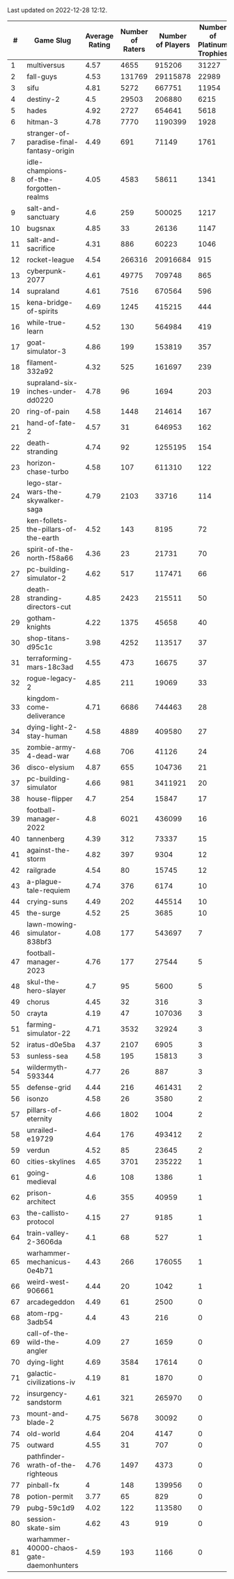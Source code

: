 Last updated on 2022-12-28 12:12.


|#|Game Slug|Average Rating|Number of Raters|Number of Players|Number of Platinum Trophies|Max Rarity (%)|
|---|---|---|---|---|---|---|
|1|multiversus|4.57|4655|915206|31227|76|
|2|fall-guys|4.53|131769|29115878|22989|7|
|3|sifu|4.81|5272|667751|11954|96|
|4|destiny-2|4.5|29503|206880|6215|94|
|5|hades|4.92|2727|654641|5618|89|
|6|hitman-3|4.78|7770|1190399|1928|48|
|7|stranger-of-paradise-final-fantasy-origin|4.49|691|71149|1761|98|
|8|idle-champions-of-the-forgotten-realms|4.05|4583|58611|1341|15|
|9|salt-and-sanctuary|4.6|259|500025|1217|83|
|10|bugsnax|4.85|33|26136|1147|97|
|11|salt-and-sacrifice|4.31|886|60223|1046|91|
|12|rocket-league|4.54|266316|20916684|915|77|
|13|cyberpunk-2077|4.61|49775|709748|865|64|
|14|supraland|4.61|7516|670564|596|99|
|15|kena-bridge-of-spirits|4.69|1245|415215|444|94|
|16|while-true-learn|4.52|130|564984|419|93|
|17|goat-simulator-3|4.86|199|153819|357|91|
|18|filament-332a92|4.32|525|161697|239|93|
|19|supraland-six-inches-under-dd0220|4.78|96|1694|203|99|
|20|ring-of-pain|4.58|1448|214614|167|96|
|21|hand-of-fate-2|4.57|31|646953|162|72|
|22|death-stranding|4.74|92|1255195|154|91|
|23|horizon-chase-turbo|4.58|107|611310|122|88|
|24|lego-star-wars-the-skywalker-saga|4.79|2103|33716|114|97|
|25|ken-follets-the-pillars-of-the-earth|4.52|143|8195|72|46|
|26|spirit-of-the-north-f58a66|4.36|23|21731|70|64|
|27|pc-building-simulator-2|4.62|517|117471|66|74|
|28|death-stranding-directors-cut|4.85|2423|215511|50|85|
|29|gotham-knights|4.22|1375|45658|40|20|
|30|shop-titans-d95c1c|3.98|4252|113517|37|97|
|31|terraforming-mars-18c3ad|4.55|473|16675|37|48|
|32|rogue-legacy-2|4.85|211|19069|33|2|
|33|kingdom-come-deliverance|4.71|6686|744463|28|30|
|34|dying-light-2-stay-human|4.58|4889|409580|27|4|
|35|zombie-army-4-dead-war|4.68|706|41126|24|67|
|36|disco-elysium|4.87|655|104736|21|28|
|37|pc-building-simulator|4.66|981|3411921|20|48|
|38|house-flipper|4.7|254|15847|17|94|
|39|football-manager-2022|4.8|6021|436099|16|49|
|40|tannenberg|4.39|312|73337|15|88|
|41|against-the-storm|4.82|397|9304|12|34|
|42|railgrade|4.54|80|15745|12|98|
|43|a-plague-tale-requiem|4.74|376|6174|10|91|
|44|crying-suns|4.49|202|445514|10|65|
|45|the-surge|4.52|25|3685|10|94|
|46|lawn-mowing-simulator-838bf3|4.08|177|543697|7|86|
|47|football-manager-2023|4.76|177|27544|5|79|
|48|skul-the-hero-slayer|4.7|95|5600|5|96|
|49|chorus|4.45|32|316|3|85|
|50|crayta|4.19|47|107036|3|23|
|51|farming-simulator-22|4.71|3532|32924|3|78|
|52|iratus-d0e5ba|4.37|2107|6905|3|85|
|53|sunless-sea|4.58|195|15813|3|36|
|54|wildermyth-593344|4.77|26|887|3|12|
|55|defense-grid|4.44|216|461431|2|80|
|56|isonzo|4.58|26|3580|2|58|
|57|pillars-of-eternity|4.66|1802|1004|2|80|
|58|unrailed-e19729|4.64|176|493412|2|7|
|59|verdun|4.52|85|23645|2|75|
|60|cities-skylines|4.65|3701|235222|1|72|
|61|going-medieval|4.6|108|1386|1|66|
|62|prison-architect|4.6|355|40959|1|31|
|63|the-callisto-protocol|4.15|27|9185|1|92|
|64|train-valley-2-3606da|4.1|68|527|1|89|
|65|warhammer-mechanicus-0e4b71|4.43|266|176055|1|24|
|66|weird-west-906661|4.44|20|1042|1|84|
|67|arcadegeddon|4.49|61|2500|0|91|
|68|atom-rpg-3adb54|4.4|43|216|0|98|
|69|call-of-the-wild-the-angler|4.09|27|1659|0|51|
|70|dying-light|4.69|3584|17614|0|95|
|71|galactic-civilizations-iv|4.19|81|1870|0|80|
|72|insurgency-sandstorm|4.61|321|265970|0|6|
|73|mount-and-blade-2|4.75|5678|30092|0|19|
|74|old-world|4.64|204|4147|0|84|
|75|outward|4.55|31|707|0|74|
|76|pathfinder-wrath-of-the-righteous|4.76|1497|4373|0|47|
|77|pinball-fx|4|148|139956|0|86|
|78|potion-permit|3.77|65|829|0|98|
|79|pubg-59c1d9|4.02|122|113580|0|73|
|80|session-skate-sim|4.62|43|919|0|25|
|81|warhammer-40000-chaos-gate-daemonhunters|4.59|193|1166|0|69|
